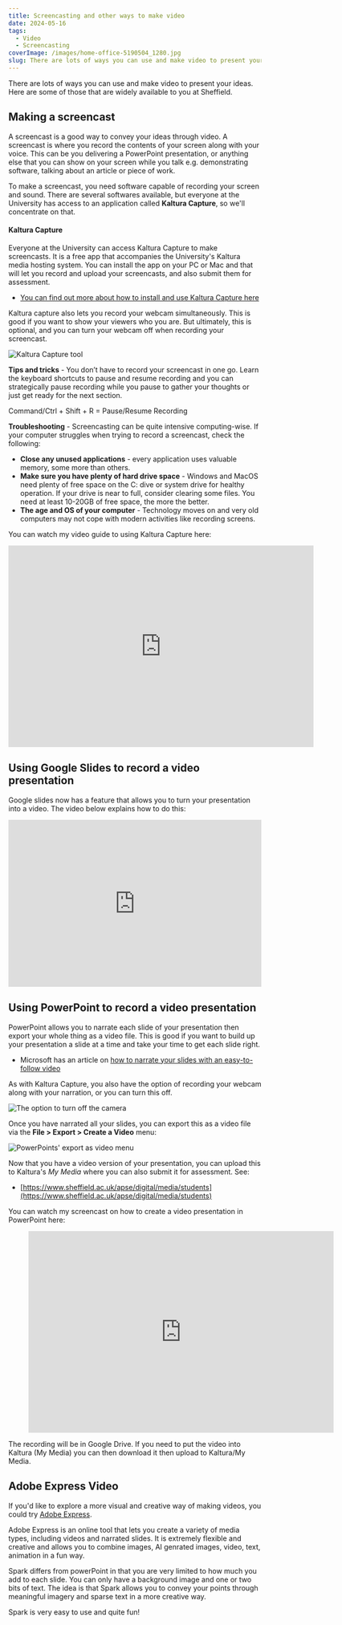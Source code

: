 ```yaml
---
title: Screencasting and other ways to make video
date: 2024-05-16
tags:
  - Video
  - Screencasting
coverImage: /images/home-office-5190504_1280.jpg
slug: There are lots of ways you can use and make video to present your ideas. Here are some of those that are widely available to you at Sheffield.
---
```


There are lots of ways you can use and make video to present your ideas. Here are some of those that are widely available to you at Sheffield.

## Making a screencast

A screencast is a good way to convey your ideas through video. A screencast is where you record the contents of your screen along with your voice. This can be you delivering a PowerPoint presentation, or anything else that you can show on your screen while you talk e.g. demonstrating software, talking about an article or piece of work.

To make a screencast, you need software capable of recording your screen and sound. There are several softwares available, but everyone at the University has access to an application called **Kaltura Capture**, so we'll concentrate on that.

#### Kaltura Capture

Everyone at the University can access Kaltura Capture to make screencasts. It is a free app that accompanies the University's Kaltura media hosting system. You can install the app on your PC or Mac and that will let you record and upload your screencasts, and also submit them for assessment. 

- [You can find out more about how to install and use Kaltura Capture here](https://students.sheffield.ac.uk/digital-learning/kaltura/capture)

Kaltura capture also lets you record your webcam simultaneously. This is good if you want to show your viewers who you are. But ultimately, this is optional, and you can turn your webcam off when recording your screencast.

![Kaltura Capture tool](/images/2021-07-05-15_12_03-Window.png)

**Tips and tricks** - You don’t have to record your screencast in one go. Learn the keyboard shortcuts to pause and resume recording and you can strategically pause recording while you pause to gather your thoughts or just get ready for the next section. 

Command/Ctrl + Shift + R = Pause/Resume Recording

**Troubleshooting** - Screencasting can be quite intensive computing-wise. If your computer struggles when trying to record a screencast, check the following:

- **Close any unused applications** - every application uses valuable memory, some more than others.
- **Make sure you have plenty of hard drive space** - Windows and MacOS need plenty of free space on the C: dive or system drive for healthy operation. If your drive is near to full, consider clearing some files. You need at least 10-20GB of free space, the more the better.
- **The age and OS of your computer** - Technology moves on and very old computers may not cope with modern activities like recording screens.

You can watch my video guide to using Kaltura Capture here:
<!-- blank line -->
<iframe id="kaltura_player" src="https://cdnapisec.kaltura.com/p/2103181/sp/210318100/embedIframeJs/uiconf_id/38838661/partner_id/2103181?iframeembed=true&playerId=kaltura_player&entry_id=1_3sa5beij&flashvars[streamerType]=auto&amp;flashvars[localizationCode]=en&amp;flashvars[leadWithHTML5]=true&amp;flashvars[sideBarContainer.plugin]=true&amp;flashvars[sideBarContainer.position]=left&amp;flashvars[sideBarContainer.clickToClose]=true&amp;flashvars[chapters.plugin]=true&amp;flashvars[chapters.layout]=vertical&amp;flashvars[chapters.thumbnailRotator]=false&amp;flashvars[streamSelector.plugin]=true&amp;flashvars[EmbedPlayer.SpinnerTarget]=videoHolder&amp;flashvars[dualScreen.plugin]=true&amp;flashvars[hotspots.plugin]=1&amp;flashvars[Kaltura.addCrossoriginToIframe]=true&amp;&wid=1_ducfbqiq" width="608" height="402" allowfullscreen webkitallowfullscreen mozAllowFullScreen allow="autoplay *; fullscreen *; encrypted-media *" sandbox="allow-forms allow-same-origin allow-scripts allow-top-navigation allow-pointer-lock allow-popups allow-modals allow-orientation-lock allow-popups-to-escape-sandbox allow-presentation allow-top-navigation-by-user-activation" frameborder="0" title="Kaltura Player"></iframe>
<!-- blank line -->

## Using Google Slides to record a video presentation

Google slides now has a feature that allows you to turn your presentation into a video. The video below explains how to do this:

<div style="max-width:608px"><div style="position:relative;padding-bottom:66.118421052632%"><iframe id="kaltura_player" type="text/javascript"  src='https://cdnapisec.kaltura.com/p/2103181/embedPlaykitJs/uiconf_id/53345422?iframeembed=true&entry_id=1_2by1hth2&config[provider]={"widgetId":"1_zdr2188g"}&config[playback]={"startTime":0}'  allowfullscreen webkitallowfullscreen mozAllowFullScreen allow="autoplay *; fullscreen *; encrypted-media *" sandbox="allow-downloads allow-forms allow-same-origin allow-scripts allow-top-navigation allow-pointer-lock allow-popups allow-modals allow-orientation-lock allow-popups-to-escape-sandbox allow-presentation allow-top-navigation-by-user-activation" title="Create Video Presentations Using Google Slides" style="position:absolute;top:0;left:0;width:100%;height:100%;border:0"></iframe></div></div>

## Using PowerPoint to record a video presentation

PowerPoint allows you to narrate each slide of your presentation then export your whole thing as a video file. This is good if you want to build up your presentation a slide at a time and take your time to get each slide right.

- Microsoft has an article on [how to narrate your slides with an easy-to-follow video](https://support.microsoft.com/en-us/office/record-a-slide-show-with-narration-and-slide-timings-0b9502c6-5f6c-40ae-b1e7-e47d8741161c#:~:text=Record%20your%20slide%20show,then%20click%20Record%20Slide%20Show.&text=Click%20End%20Show%20to%20stop%20recording.) 

As with Kaltura Capture, you also have the option of recording your webcam along with your narration, or you can turn this off.

![The option to turn off the camera ](/images/2021-07-05-15_00_41-Presentation3-PowerPoint-Presenter-View.png)

Once you have narrated all your slides, you can export this as a video file via the **File > Export > Create a Video** menu:

![PowerPoints' export as video menu](/images/2021-07-05-14_50_59-Window.png)

Now that you have a video version of your presentation, you can upload this to Kaltura's _My Media_ where you can also submit it for assessment. See:

- [https://www.sheffield.ac.uk/apse/digital/media/students](https://www.sheffield.ac.uk/apse/digital/media/students)

You can watch my screencast on how to create a video presentation in PowerPoint here:

<!-- blank line -->
<figure class="video_container">
<iframe id="kaltura_player" src="https://cdnapisec.kaltura.com/p/2103181/sp/210318100/embedIframeJs/uiconf_id/38838661/partner_id/2103181?iframeembed=true&playerId=kaltura_player&entry_id=1_aclylcnv&flashvars[streamerType]=auto&amp;flashvars[localizationCode]=en&amp;flashvars[leadWithHTML5]=true&amp;flashvars[sideBarContainer.plugin]=true&amp;flashvars[sideBarContainer.position]=left&amp;flashvars[sideBarContainer.clickToClose]=true&amp;flashvars[chapters.plugin]=true&amp;flashvars[chapters.layout]=vertical&amp;flashvars[chapters.thumbnailRotator]=false&amp;flashvars[streamSelector.plugin]=true&amp;flashvars[EmbedPlayer.SpinnerTarget]=videoHolder&amp;flashvars[dualScreen.plugin]=true&amp;flashvars[hotspots.plugin]=1&amp;flashvars[Kaltura.addCrossoriginToIframe]=true&amp;&wid=1_2024kijl" width="608" height="402" allowfullscreen webkitallowfullscreen mozAllowFullScreen allow="autoplay *; fullscreen *; encrypted-media *" sandbox="allow-forms allow-same-origin allow-scripts allow-top-navigation allow-pointer-lock allow-popups allow-modals allow-orientation-lock allow-popups-to-escape-sandbox allow-presentation allow-top-navigation-by-user-activation" frameborder="0" title="Kaltura Player">
</iframe>
</figure>
<!-- blank line -->

The recording will be in Google Drive. If you need to put the video into Kaltura (My Media) you can then download it then upload to Kaltura/My Media.

## Adobe Express Video

If you'd like to explore a more visual and creative way of making videos, you could try [Adobe Express](https://new.express.adobe.com/).

Adobe Express is an online tool that lets you create a variety of media types, including videos and narrated slides. It is extremely flexible and creative and allows you to combine images, AI genrated images, video, text, animation in a fun way.

Spark differs from powerPoint in that you are very limited to how much you add to each slide. You can only have a background image and one or two bits of text. The idea is that Spark allows you to convey your points through meaningful imagery and sparse text in a more creative way.

Spark is very easy to use and quite fun!
